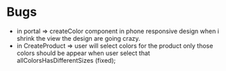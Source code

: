 # Bugs

- in portal => createColor component in phone responsive design when i shrink the view the design are going crazy.
- in CreateProduct => user will select colors for the product only those colors should be appear when user select that allColorsHasDifferentSizes (fixed);

